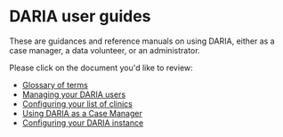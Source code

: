 # DARIA user guides

These are guidances and reference manuals on using DARIA, either as a case manager, a data volunteer, or an administrator.

Please click on the document you'd like to review:

* [Glossary of terms](GLOSSARY.md)
* [Managing your DARIA users](USER_ADMIN.md)
* [Configuring your list of clinics](CLINIC_INFORMATION.md)
* [Using DARIA as a Case Manager](CASE_MANAGERS.md)
* [Configuring your DARIA instance](CONFIGURING_DARIA.md)
<!-- * [DARIA's data and analytics tools](ANALYTICS.md) -->
<!-- * [Accounting functionality in DARIA](ACCOUNTANTS.md) -->
